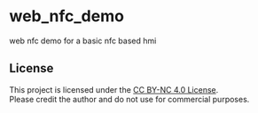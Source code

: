 # web_nfc_demo
web nfc demo for a basic nfc based hmi





## License
This project is licensed under the [CC BY-NC 4.0 License](https://creativecommons.org/licenses/by-nc/4.0/).  
Please credit the author and do not use for commercial purposes.
